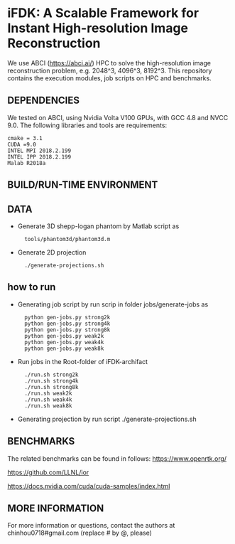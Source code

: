 # iFDK: A Scalable Framework for Instant High-resolution Image Reconstruction
We use ABCI (https://abci.ai/) HPC to solve the high-resolution image reconstruction problem, e.g. 2048^3, 4096^3, 8192^3.
This repository contains the execution modules, job scripts on HPC and benchmarks.

## DEPENDENCIES
We tested on ABCI, using Nvidia Volta V100 GPUs, with GCC 4.8 and NVCC 9.0. 
The following libraries and tools are requirements:

    cmake = 3.1
    CUDA =9.0
    INTEL MPI 2018.2.199
    INTEL IPP 2018.2.199
    Malab R2018a
    
## BUILD/RUN-TIME ENVIRONMENT


## DATA

- Generate 3D shepp-logan phantom by Matlab script as

        tools/phantom3d/phantom3d.m

- Generate 2D projection

        ./generate-projections.sh    


## how to run

- Generating job script by run scrip in folder jobs/generate-jobs as

        python gen-jobs.py strong2k
        python gen-jobs.py strong4k
        python gen-jobs.py strong8k
        python gen-jobs.py weak2k
        python gen-jobs.py weak4k
        python gen-jobs.py weak8k

- Run jobs in the Root-folder of iFDK-archifact

        ./run.sh strong2k
        ./run.sh strong4k
        ./run.sh strong8k
        ./run.sh weak2k
        ./run.sh weak4k
        ./run.sh weak8k

- Generating projection by run script ./generate-projections.sh

## BENCHMARKS
The related benchmarks can be found in follows:
https://www.openrtk.org/

https://github.com/LLNL/ior

https://docs.nvidia.com/cuda/cuda-samples/index.html
    

## MORE INFORMATION
For more information or questions, contact the authors at chinhou0718#gmail.com (replace # by @, please)

